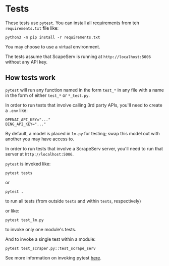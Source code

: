 # Tests

These tests use `pytest`. You can install all requirements from teh `requirements.txt` file like:

```
python3 -m pip install -r requirements.txt
```

You may choose to use a virtual environment.

The tests assume that ScapeServ is running at `http://localhost:5006` without any API key.

## How tests work

`pytest` will run any function named in the form `test_*` in any file with a name in the form of either `test_*` or `*_test.py`.

In order to run tests that involve calling 3rd party APIs, you'll need to create a `.env` like:

```
OPENAI_API_KEY="..."
BING_API_KEY="..."
```

By default, a model is placed in `lm.py` for testing; swap this model out with another you may have access to.

In order to run tests that involve a ScrapeServ server, you'll need to run that server at `http://localhost:5006`.

`pytest` is invoked like:

```
pytest tests
```

or 

```
pytest .
```

to run all tests (from outside `tests` and within `tests`, respectively)

or like:

```
pytest test_lm.py
```

to invoke only one module's tests.

And to invoke a single test within a module:

```
pytest test_scraper.py::test_scrape_serv
```

See more information on invoking pytest [here](https://docs.pytest.org/en/stable/how-to/usage.html#usage).
